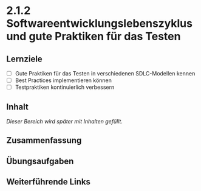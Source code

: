 # 2.1.2 Softwareentwicklungslebenszyklus und gute Praktiken für das Testen

## Lernziele

- [ ] Gute Praktiken für das Testen in verschiedenen SDLC-Modellen kennen
- [ ] Best Practices implementieren können
- [ ] Testpraktiken kontinuierlich verbessern

## Inhalt

_Dieser Bereich wird später mit Inhalten gefüllt._

## Zusammenfassung

## Übungsaufgaben

## Weiterführende Links
